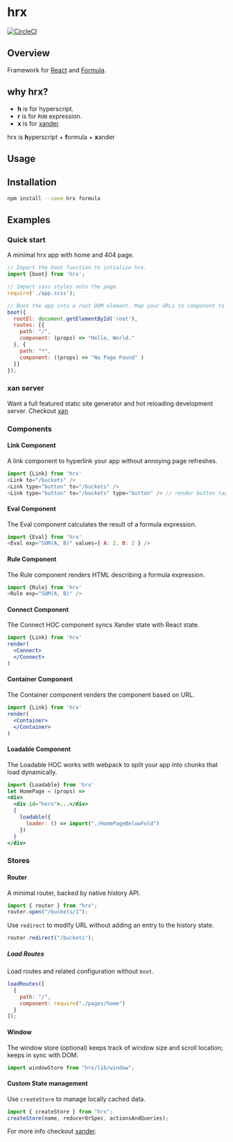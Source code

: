 # hrx

[![CircleCI](https://circleci.com/gh/FormBucket/hrx.svg?style=svg)](https://circleci.com/gh/FormBucket/hrx)

## Overview

Framework for [React](https://github.com/facebook/react) and [Formula](https://github.com/FormBucket/formula).

## why hrx?

* **h** is for hyperscript.
* **r** is for `RUN` expression.
* **x** is for [xander](https://github.com/FormBucket/xander).

hrx is **h**yperscript + **f**ormula + **x**ander

## Usage

## Installation

```sh
npm install --save hrx formula
```

## Examples

### Quick start

A minimal hrx app with home and 404 page.

```js
// Import the boot function to intialize hrx.
import {boot} from 'hrx';

// Import sass styles onto the page.
require('./app.scss');

// Boot the app into a root DOM element. Map your URLs to component to render.
boot({
  rootEl: document.getElementById('root'),
  routes: [{
    path: "/",
    component: (props) => "Hello, World."
  }, {
    path: "*",
    component: ((props) => "No Page Found" )
  }]
});
```

### xan server

Want a full featured static site generator and hot reloading development server. Checkout [xan](https://github.com/FormBucket/xan)

### Components

#### Link Component

A link component to hyperlink your app without annoying page refreshes.

```js
import {Link} from 'hrx'
<Link to="/buckets" />
<Link type="button" to="/buckets" />
<Link type="button" to="/buckets" type="button" /> // render button tag instead of a
```

#### Eval Component

The Eval component calculates the result of a formula expression.

```js
import {Eval} from 'hrx'
<Eval exp="SUM(A, B)" values={ A: 2, B: 2 } />
```

#### Rule Component

The Rule component renders HTML describing a formula expression.

```js
import {Rule} from 'hrx'
<Rule exp="SUM(A, B)" />
```

#### Connect Component

The Connect HOC component syncs Xander state with React state.

```jsx
import {Link} from 'hrx'
render(
  <Connect>
  </Connect>
)
```

#### Container Component

The Container component renders the component based on URL.

```jsx
import {Link} from 'hrx'
render(
  <Container>
  </Container>
)
```

#### Loadable Component

The Loadable HOC works with webpack to split your app into chunks that load dynamically.

```jsx
import {Loadable} from 'hrx'
let HomePage = (props) =>
<div>
  <div id="hero">...</div>
  {
    loadable({
      loader: () => import("./HomePageBelowFold")
    })
  }
</div>
```

### Stores

#### Router

A minimal router, backed by native history API.

```js
import { router } from "hrx";
router.open("/buckets/1");
```

Use `redirect` to modify URL without adding an entry to the history state.

```js
router.redirect("/buckets");
```

##### Load Routes

Load routes and related configuration without `boot`.

```js
loadRoutes([
  {
    path: "/",
    component: require("./pages/home")
  }
]);
```

#### Window

The window store (optional) keeps track of window size and scroll location; keeps in sync with DOM.

```js
import windowStore from "hrx/lib/window";
```

#### Custom State management

Use `createStore` to manage locally cached data.

```js
import { createStore } from "hrx";
createStore(name, reducerOrSpec, actionsAndQueries);
```

For more info checkout [xander](https://github.com/FormBucket/xander).
